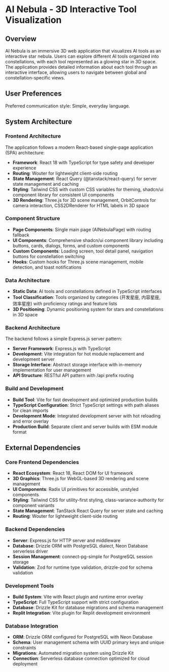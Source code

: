 # AI Nebula - 3D Interactive Tool Visualization

## Overview

AI Nebula is an immersive 3D web application that visualizes AI tools as an interactive star nebula. Users can explore different AI tools organized into constellations, with each tool represented as a glowing star in 3D space. The application provides detailed information about each tool through an interactive interface, allowing users to navigate between global and constellation-specific views.

## User Preferences

Preferred communication style: Simple, everyday language.

## System Architecture

### Frontend Architecture
The application follows a modern React-based single-page application (SPA) architecture:

- **Framework**: React 18 with TypeScript for type safety and developer experience
- **Routing**: Wouter for lightweight client-side routing
- **State Management**: React Query (@tanstack/react-query) for server state management and caching
- **Styling**: Tailwind CSS with custom CSS variables for theming, shadcn/ui component library for consistent UI components
- **3D Rendering**: Three.js for 3D scene management, OrbitControls for camera interaction, CSS2DRenderer for HTML labels in 3D space

### Component Structure
- **Page Components**: Single main page (AINebulaPage) with routing fallback
- **UI Components**: Comprehensive shadcn/ui component library including buttons, cards, dialogs, forms, and custom components
- **Custom Components**: Loading screen, tool detail panel, navigation buttons for constellation switching
- **Hooks**: Custom hooks for Three.js scene management, mobile detection, and toast notifications

### Data Architecture
- **Static Data**: AI tools and constellations defined in TypeScript interfaces
- **Tool Classification**: Tools organized by categories (开发星座, 内容星座, 效率星座) with proficiency ratings and feature lists
- **3D Positioning**: Dynamic positioning system for stars and constellations in 3D space

### Backend Architecture
The backend follows a simple Express.js server pattern:

- **Server Framework**: Express.js with TypeScript
- **Development**: Vite integration for hot module replacement and development server
- **Storage Interface**: Abstract storage interface with in-memory implementation for user management
- **API Structure**: RESTful API pattern with /api prefix routing

### Build and Development
- **Build Tool**: Vite for fast development and optimized production builds
- **TypeScript Configuration**: Strict TypeScript settings with path aliases for clean imports
- **Development Mode**: Integrated development server with hot reloading and error overlay
- **Production Build**: Separate client and server builds with ESM module format

## External Dependencies

### Core Frontend Dependencies
- **React Ecosystem**: React 18, React DOM for UI framework
- **3D Graphics**: Three.js for WebGL-based 3D rendering and scene management
- **UI Components**: Radix UI primitives for accessible, unstyled components
- **Styling**: Tailwind CSS for utility-first styling, class-variance-authority for component variants
- **State Management**: TanStack React Query for server state and caching
- **Routing**: Wouter for lightweight client-side routing

### Backend Dependencies
- **Server**: Express.js for HTTP server and middleware
- **Database**: Drizzle ORM with PostgreSQL dialect, Neon Database serverless driver
- **Session Management**: connect-pg-simple for PostgreSQL session storage
- **Validation**: Zod for runtime type validation, drizzle-zod for schema validation

### Development Tools
- **Build System**: Vite with React plugin and runtime error overlay
- **TypeScript**: Full TypeScript support with strict configuration
- **Database**: Drizzle Kit for database migrations and schema management
- **Replit Integration**: Vite plugin for Replit development environment

### Database Integration
- **ORM**: Drizzle ORM configured for PostgreSQL with Neon Database
- **Schema**: User management schema with UUID primary keys and unique constraints
- **Migrations**: Automated migration system using Drizzle Kit
- **Connection**: Serverless database connection optimized for cloud deployment